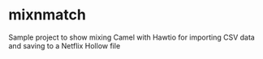 mixnmatch
=========

Sample project to show mixing Camel with Hawtio for importing CSV data and saving to a Netflix Hollow file

